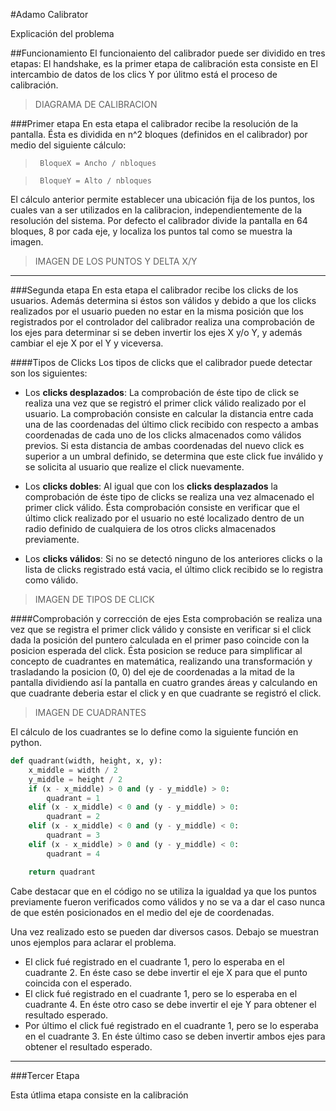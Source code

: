 #Adamo Calibrator

Explicación del problema

##Funcionamiento
El funcionaiento del calibrador puede ser dividido en tres etapas:
El handshake, es la primer etapa de calibración esta consiste en
El intercambio de datos de los clics
Y por úlitmo está el proceso de calibración.

>    DIAGRAMA DE CALIBRACION

###Primer etapa
En esta etapa el calibrador recibe la resolución de la pantalla. Ésta es dividida en n^2 bloques (definidos en el calibrador) por medio del siguiente cálculo:

>`` BloqueX = Ancho / nbloques``

>`` BloqueY = Alto / nbloques``


El cálculo anterior permite establecer una ubicación fija de los puntos, los cuales van a ser utilizados en la calibracion, independientemente de la resolución del sistema.
Por defecto el calibrador divide la pantalla en 64 bloques, 8 por cada eje, y localiza los puntos tal como se muestra la imagen.

>    IMAGEN DE LOS PUNTOS Y DELTA X/Y

----------------------------------

###Segunda etapa
En esta etapa el calibrador recibe los clicks de los usuarios. Además determina si éstos son válidos y debido a que los clicks realizados por el usuario pueden no estar en la misma posición que los registrados por el controlador del calibrador realiza una comprobación de los ejes para determinar si se deben invertir los ejes X y/o Y, y además cambiar el eje X por el Y y viceversa.

####Tipos de Clicks
Los tipos de clicks que el calibrador puede detectar son los siguientes:

* Los **clicks desplazados**: La comprobación de éste tipo de click se realiza una vez que se registró el primer click válido realizado por el usuario. La comprobación consiste en calcular la distancia entre cada una de las coordenadas del último click recibido con respecto a ambas coordenadas de cada uno de los clicks almacenados como válidos previos. Si esta distancia de ambas coordenadas del nuevo click es superior a un umbral definido, se determina que este click fue inválido y se solicita al usuario que realize el click nuevamente.

* Los **clicks dobles**: Al igual que con los **clicks desplazados** la comprobación de éste tipo de clicks se realiza una vez almacenado el primer click válido. Ésta comprobación consiste en verificar que el último click realizado por el usuario no esté localizado dentro de un radio definido de cualquiera de los otros clicks almacenados previamente.

* Los **clicks válidos**: Si no se detectó ninguno de los anteriores clicks o la lista de clicks registrado está vacia, el último click recibido se lo registra como válido.

>    IMAGEN DE TIPOS DE CLICK


####Comprobación y corrección de ejes
Esta comprobación se realiza una vez que se registra el primer click válido y consiste en verificar si el click dada la posición del puntero calculada en el primer paso coincide con la posicion esperada del click. Ésta posicion se reduce para simplificar al concepto de cuadrantes en matemática, realizando una transformación y trasladando la posicion (0, 0) del eje de coordenadas a la mitad de la pantalla dividiendo así la pantalla en cuatro grandes áreas y calculando en que cuadrante deberia estar el click y en que cuadrante se registró el click.

>    IMAGEN DE CUADRANTES

El cálculo de los cuadrantes se lo define como la siguiente función en python.
``` python
def quadrant(width, height, x, y):
    x_middle = width / 2
    y_middle = height / 2
    if (x - x_middle) > 0 and (y - y_middle) > 0:
        quadrant = 1
    elif (x - x_middle) < 0 and (y - y_middle) > 0:
        quadrant = 2
    elif (x - x_middle) < 0 and (y - y_middle) < 0:
        quadrant = 3
    elif (x - x_middle) > 0 and (y - y_middle) < 0:
        quadrant = 4

    return quadrant
```
Cabe destacar que en el código no se utiliza la igualdad ya que los puntos previamente fueron verificados como válidos y no se va a dar el caso nunca de que estén posicionados en el medio del eje de coordenadas.

Una vez realizado esto se pueden dar diversos casos. Debajo se muestran unos ejemplos para aclarar el problema.

* El click fué registrado en el cuadrante 1, pero lo esperaba en el cuadrante 2. En éste caso se debe invertir el eje X para que el punto coincida con el esperado.
* El click fué registrado en el cuadrante 1, pero se lo esperaba en el cuadrante 4. En éste otro caso se debe invertir el eje Y para obtener el resultado esperado.
* Por último el click fué registrado en el cuadrante 1, pero se lo esperaba en el cuadrante 3. En éste último caso se deben invertir ambos ejes para obtener el resultado esperado.

----------------------------------

###Tercer Etapa

Esta útlima etapa consiste en la calibración
